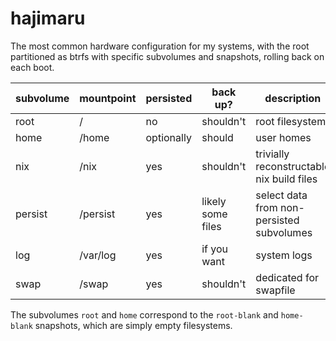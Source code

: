 # hajimaru
The most common hardware configuration for my systems, with the root
partitioned as btrfs with specific subvolumes and snapshots, rolling
back on each boot.

| subvolume | mountpoint | persisted  | back up?          | description                               |
| --------- | ---------- | ---------- | ----------------  | ----------------------------------------- |
| root      | /          | no         | shouldn't         | root filesystem                           |
| home      | /home      | optionally | should            | user homes                                |
| nix       | /nix       | yes        | shouldn't         | trivially reconstructable nix build files |
| persist   | /persist   | yes        | likely some files | select data from non-persisted subvolumes |
| log       | /var/log   | yes        | if you want       | system logs                               |
| swap      | /swap      | yes        | shouldn't         | dedicated for swapfile                    |

The subvolumes `root` and `home` correspond to the `root-blank` and
`home-blank` snapshots, which are simply empty filesystems.
